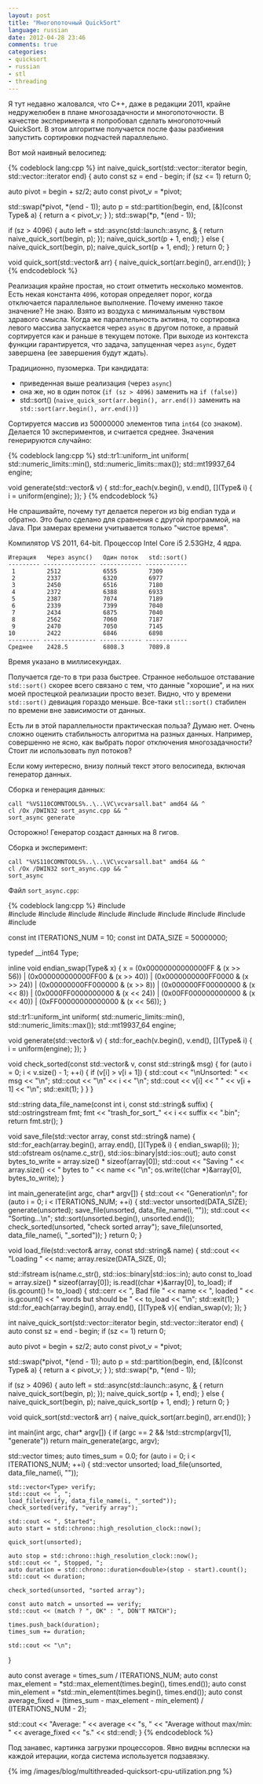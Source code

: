 ```yaml
---
layout: post
title: "Многопоточный QuickSort"
language: russian
date: 2012-04-28 23:46
comments: true
categories: 
- quicksort
- russian
- stl
- threading
---
```

Я тут недавно жаловался, что C++, даже в редакции 2011, крайне недружелюбен в плане многозадачности и многопоточности. В качестве эксперимента я попробовал сделать многопоточный QuickSort. В этом алгоритме получается после фазы разбиения запустить сортировки подчастей параллельно.

Вот мой наивный велосипед:

{% codeblock lang:cpp %}
int naive_quick_sort(std::vector<Type>::iterator begin, std::vector<Type>::iterator end) {
  auto const sz = end - begin;
  if (sz <= 1) return 0;

  auto pivot = begin + sz/2;
  auto const pivot_v = *pivot;

  std::swap(*pivot, *(end - 1));
  auto p = std::partition(begin, end, [&](const Type& a) { return a < pivot_v; } );
  std::swap(*p, *(end - 1));

  if (sz > 4096) {
    auto left = std::async(std::launch::async, [&]() {
      return naive_quick_sort(begin, p);
    });
    naive_quick_sort(p + 1, end);
  } else {
    naive_quick_sort(begin, p);
    naive_quick_sort(p + 1, end);
  }
  return 0;
}

void quick_sort(std::vector<Type>& arr) {
  naive_quick_sort(arr.begin(), arr.end());
}
{% endcodeblock %}

Реализация крайне простая, но стоит отметить несколько моментов. Есть некая константа `4096`, которая определяет порог, когда отключается параллельное выполнение. Почему именно такое значение? Не знаю. Взято из воздуха с минимальным чувством здравого смысла. Когда же параллельность активна, то сортировка левого массива запускается через `async` в другом потоке, а правый сортируется как и раньше в текущем потоке. При выходе из контекста функции гарантируется, что задача, запущенная через `async`, будет завершена (ее завершения будут ждать).

Традиционно, пузомерка. Три кандидата:

* приведенная выше реализация (через `async`)
* она же, но в один поток (`if (sz > 4096)` заменить на `if (false)`)
* std::sort() (`naive_quick_sort(arr.begin(), arr.end())` заменить на `std::sort(arr.begin(), arr.end())`)

Сортируется массив из 50000000 элементов типа `int64` (со знаком). Делается 10 экспериментов, и считается среднее. Значения генерируются случайно:

{% codeblock lang:cpp %}
std::tr1::uniform_int<Type> uniform(
  std::numeric_limits<Type>::min(),
  std::numeric_limits<Type>::max());
std::mt19937_64 engine;

void generate(std::vector<Type>& v) {
  std::for_each(v.begin(), v.end(), [](Type& i) { i = uniform(engine); });
}
{% endcodeblock %}

Не спрашивайте, почему тут делается перегон из big endian туда и обратно. Это было сделано для сравнения с другой программой, на Java. При замерах времени учитывается только "чистое время".

Компилятор VS 2011, 64-bit. Процессор Intel Core i5 2.53GHz, 4 ядра.

    Итерация   Через async()   Один поток   std::sort()
    --------- --------------- ------------ ------------
     1         2512            6555         7309
     2         2337            6320         6977
     3         2450            6516         7180
     4         2372            6388         6933
     5         2387            7074         7189
     6         2339            7399         7040
     7         2434            6875         7040
     8         2562            7060         7187
     9         2470            7050         7145
    10         2422            6846         6898
    --------- --------------- ------------ ------------    
    Среднее    2428.5          6808.3       7089.8

Время указано в миллисекундах.

Получается где-то в три раза быстрее. Странное небольшое отставание `std::sort()` скорее всего связано с тем, что данные "хорошие", и на них моей простецкой реализации просто везет. Видно, что у времени `std::sort()` девиация гораздо меньше. Все-таки `stl::sort()` стабилен по времени вне зависимости от данных.

Есть ли в этой параллельности практическая польза? Думаю нет. Очень сложно оценить стабильность алгоритма на разных данных. Например, совершенно не ясно, как выбрать порог отключения многозадачности? Стоит ли использовать пул потоков?

Если кому интересно, внизу полный текст этого велосипеда, включая генератор данных.

Сборка и генерация данных:

    call "%VS110COMNTOOLS%..\..\VC\vcvarsall.bat" amd64 && ^
    cl /Ox /DWIN32 sort_async.cpp && ^
    sort_async generate
    
Осторожно! Генератор создаст данных на 8 гигов.
    
Сборка и эксперимент:
    
    call "%VS110COMNTOOLS%..\..\VC\vcvarsall.bat" amd64 && ^
    cl /Ox /DWIN32 sort_async.cpp && ^
    sort_async

Файл `sort_async.cpp`:

{% codeblock lang:cpp %}
#include <vector>                      
#include <iostream>
#include <fstream>
#include <sstream>
#include <algorithm>
#include <iomanip>
#include <future>
#include <random>
#include <chrono>
#include <cstdlib>

const int ITERATIONS_NUM = 10;
const int DATA_SIZE = 50000000;

typedef __int64 Type;

inline void endian_swap(Type& x) {
  x =
    (0x00000000000000FF & (x >> 56))
  | (0x000000000000FF00 & (x >> 40))
  | (0x0000000000FF0000 & (x >> 24))
  | (0x00000000FF000000 & (x >>  8))
  | (0x000000FF00000000 & (x <<  8))
  | (0x0000FF0000000000 & (x << 24))
  | (0x00FF000000000000 & (x << 40))
  | (0xFF00000000000000 & (x << 56));
}

std::tr1::uniform_int<Type> uniform(
  std::numeric_limits<Type>::min(),
  std::numeric_limits<Type>::max());
std::mt19937_64 engine;

void generate(std::vector<Type>& v) {
  std::for_each(v.begin(), v.end(), [](Type& i) { i = uniform(engine); });
}

void check_sorted(const std::vector<Type>& v, const std::string& msg) {
  for (auto i = 0; i < v.size() - 1; ++i) {
    if (v[i] > v[i + 1]) {
      std::cout << "\nUnsorted: " << msg << "\n";
      std::cout << "\n" << i << "\n";
      std::cout << v[i] << " " << v[i + 1] << "\n";
      std::exit(1);
    }
  }
}

std::string data_file_name(const int i, const std::string& suffix) {
  std::ostringstream fmt;
  fmt << "trash_for_sort_" << i << suffix << ".bin";
  return fmt.str();
}

void save_file(std::vector<Type> array, const std::string& name) {
  std::for_each(array.begin(), array.end(), [](Type& i) { endian_swap(i); });
  std::ofstream os(name.c_str(), std::ios::binary|std::ios::out);
  auto const bytes_to_write = array.size() * sizeof(array[0]);
  std::cout << "Saving " << array.size() << " bytes to " << name << "\n";
  os.write((char *)&array[0], bytes_to_write);
}

int main_generate(int argc, char* argv[]) {
  std::cout << "Generation\n";
  for (auto i = 0; i < ITERATIONS_NUM; ++i) {
    std::vector<Type> unsorted(DATA_SIZE);
    generate(unsorted);
    save_file(unsorted, data_file_name(i, ""));
    std::cout << "Sorting...\n";
    std::sort(unsorted.begin(), unsorted.end());
    check_sorted(unsorted, "check sorted array");
    save_file(unsorted, data_file_name(i, "_sorted"));
  }
  return 0;
}

void load_file(std::vector<Type>& array, const std::string& name) {
  std::cout << "Loading " << name;
  array.resize(DATA_SIZE, 0);

  std::ifstream is(name.c_str(), std::ios::binary|std::ios::in);
  auto const to_load = array.size() * sizeof(array[0]);
  is.read((char *)&array[0], to_load);
  if (is.gcount() != to_load) {
    std::cerr << ", Bad file " << name
      << ", loaded " << is.gcount() << " words but should be " << to_load << "\n";
    std::exit(1);
  }
  std::for_each(array.begin(), array.end(), [](Type& v){ endian_swap(v); });
}

int naive_quick_sort(std::vector<Type>::iterator begin, std::vector<Type>::iterator end) {
  auto const sz = end - begin;
  if (sz <= 1) return 0;

  auto pivot = begin + sz/2;
  auto const pivot_v = *pivot;

  std::swap(*pivot, *(end - 1));
  auto p = std::partition(begin, end, [&](const Type& a) { return a < pivot_v; } );
  std::swap(*p, *(end - 1));

  if (sz > 4096) {
    auto left = std::async(std::launch::async, [&]() {
      return naive_quick_sort(begin, p);
    });
    naive_quick_sort(p + 1, end);
  } else {
    naive_quick_sort(begin, p);
    naive_quick_sort(p + 1, end);
  }
  return 0;
}

void quick_sort(std::vector<Type>& arr) {
  naive_quick_sort(arr.begin(), arr.end());
}

int main(int argc, char* argv[]) {
  if (argc == 2 && !std::strcmp(argv[1], "generate"))
    return main_generate(argc, argv);

  std::vector<double> times;
  auto times_sum = 0.0;
  for (auto i = 0; i < ITERATIONS_NUM; ++i) {
    std::vector<Type> unsorted;
    load_file(unsorted, data_file_name(i, ""));

    std::vector<Type> verify;
    std::cout << ", ";
    load_file(verify, data_file_name(i, "_sorted"));
    check_sorted(verify, "verify array");

    std::cout << ", Started";
    auto start = std::chrono::high_resolution_clock::now();

    quick_sort(unsorted);

    auto stop = std::chrono::high_resolution_clock::now();
    std::cout << ", Stopped, ";
    auto duration = std::chrono::duration<double>(stop - start).count();
    std::cout << duration;

    check_sorted(unsorted, "sorted array");

    const auto match = unsorted == verify;
    std::cout << (match ? ", OK" : ", DON'T MATCH");

    times.push_back(duration);
    times_sum += duration;

    std::cout << "\n";
  }

  auto const average = times_sum / ITERATIONS_NUM;
  auto const max_element = *std::max_element(times.begin(), times.end());
  auto const min_element = *std::min_element(times.begin(), times.end());
  auto const average_fixed = (times_sum - max_element - min_element) /
                             (ITERATIONS_NUM - 2);

  std::cout << "Average: " << average << "s, " 
            << "Average without max/min: "
            << average_fixed << "s." << std::endl;
}
{% endcodeblock %}

Под занавес, картинка загрузки процессоров. Явно видны всплески на каждой итерации, когда система используется подзавязку.

{% img /images/blog/multithreaded-quicksort-cpu-utilization.png %}
